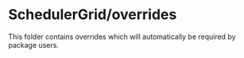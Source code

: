 # SchedulerGrid/overrides

This folder contains overrides which will automatically be required by package users.
